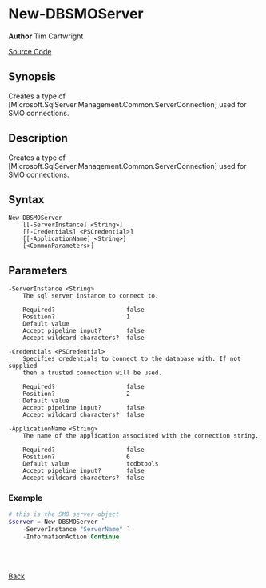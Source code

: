 # New-DBSMOServer
**Author** Tim Cartwright

[Source Code](/tcdbtools/functions/helpers/New-DBSMOServer.ps1)

## Synopsis
Creates a type of [Microsoft.SqlServer.Management.Common.ServerConnection] used for SMO connections.

## Description
Creates a type of [Microsoft.SqlServer.Management.Common.ServerConnection] used for SMO connections.


## Syntax
    New-DBSMOServer 
        [[-ServerInstance] <String>] 
        [[-Credentials] <PSCredential>] 
        [[-ApplicationName] <String>] 
        [<CommonParameters>]

## Parameters
    -ServerInstance <String>
        The sql server instance to connect to.

        Required?                    false
        Position?                    1
        Default value                
        Accept pipeline input?       false
        Accept wildcard characters?  false

    -Credentials <PSCredential>
        Specifies credentials to connect to the database with. If not supplied 
        then a trusted connection will be used.

        Required?                    false
        Position?                    2
        Default value                
        Accept pipeline input?       false
        Accept wildcard characters?  false

    -ApplicationName <String>
        The name of the application associated with the connection string.

        Required?                    false
        Position?                    6
        Default value                tcdbtools
        Accept pipeline input?       false
        Accept wildcard characters?  false

### Example

```powershell
# this is the SMO server object
$server = New-DBSMOServer `
    -ServerInstance "ServerName" `
    -InformationAction Continue
```

<br/>
<br/>
  
[Back](/README.md)
